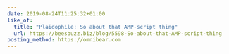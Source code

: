 ```yaml
---
date: 2019-08-24T11:25:32+01:00
like_of:
  title: "Plaidophile: So about that AMP-script thing"
  url: https://beesbuzz.biz/blog/5598-So-about-that-AMP-script-thing
posting_method: https://omnibear.com
---
```

